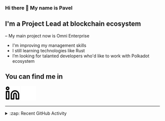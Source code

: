 ### Hi there 👋 My name is Pavel

## I'm a Project Lead at blockchain ecosystem 
– My main project now is Omni Enterprise
- I'm improving my management skills
- I still learning technologies like Rust
- I’m looking for talanted developers who'd like to work with Polkadot ecosystem

## You can find me in
[![website](./img/linkedin-light.svg)](https://www.linkedin.com/in/pgolovkin/)
[![website](./img/linkedin-dark.svg)](https://www.linkedin.com/in/pgolovkin/)

---

<details>
  <summary>:zap: Recent GitHub Activity</summary>
  
<!--START_SECTION:activity-->
1. 🗣 Commented on [#1243](https://github.com/paritytech/substrate-connect/issues/1243) in [paritytech/substrate-connect](https://github.com/paritytech/substrate-connect)
2. 🗣 Commented on [#2468](https://github.com/paritytech/smoldot/issues/2468) in [paritytech/smoldot](https://github.com/paritytech/smoldot)
3. 🎉 Merged PR [#127](https://github.com/nova-wallet/metadata-portal/pull/127) in [nova-wallet/metadata-portal](https://github.com/nova-wallet/metadata-portal)
4. 🎉 Merged PR [#126](https://github.com/nova-wallet/metadata-portal/pull/126) in [nova-wallet/metadata-portal](https://github.com/nova-wallet/metadata-portal)
5. 🎉 Merged PR [#125](https://github.com/nova-wallet/metadata-portal/pull/125) in [nova-wallet/metadata-portal](https://github.com/nova-wallet/metadata-portal)
<!--END_SECTION:activity-->

</details>

[linkedin]: https://www.linkedin.com/in/pgolovkin/
